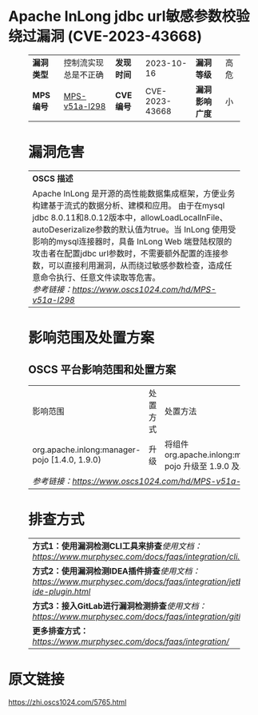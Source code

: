 # Apache InLong jdbc url敏感参数校验绕过漏洞 (CVE-2023-43668)
<figure class="wp-block-table">
    <table>
        <tbody>
        <tr>
            <td><strong>漏洞类型</strong></td>
            <td>控制流实现总是不正确</td>
            <td><strong>发现时间</strong></td>
            <td>2023-10-16</td>
            <td><strong>漏洞等级</strong></td>
            <td>高危</td>
        </tr>
        <tr>
            <td><strong>MPS编号</strong></td>
            <td><a href="https://www.oscs1024.com/hd/MPS-v51a-l298">MPS-v51a-l298</a></td>
            <td><strong>CVE编号</strong></td>
            <td>CVE-2023-43668</td>
            <td><strong>漏洞影响广度</strong></td>
            <td>小</td>
        </tr>
        </tbody>
    </table>
</figure>


<figure class="wp-block-table">
    <h1 class="wp-block-heading">漏洞危害</h1>
    <table>
        <tbody>
        <tr>
            <td><strong>OSCS 描述</strong></td>
        </tr>
        <tr>
            <td>Apache InLong 是开源的高性能数据集成框架，方便业务构建基于流式的数据分析、建模和应用。
由于在mysql jdbc 8.0.11和8.0.12版本中，allowLoadLocalInFile、autoDeserizalize参数的默认值为true。当 InLong 使用受影响的mysql连接器时，具备 InLong Web 端登陆权限的攻击者在配置jdbc url参数时，不需要额外配置的连接参数，可以直接利用漏洞，从而绕过敏感参数检查，造成任意命令执行、任意文件读取等危害。<br><em>参考链接：<a
                    href="https://www.oscs1024.com/hd/MPS-v51a-l298">https://www.oscs1024.com/hd/MPS-v51a-l298</a></em>
            </td>
        </tr>
        </tbody>
    </table>
</figure>


<figure class="wp-block-table alignleft">
    <h1 class="wp-block-heading">影响范围及处置方案</h1>
    <h2 class="wp-block-heading"><strong>OSCS</strong> <strong>平台影响范围和处置方案</strong></h2>
    <table>
        <tbody>
        <tr>
            <td>影响范围</td>
            <td>处置方式</td>
            <td>处置方法</td>
        </tr>
        <tr><td rowspan="1">org.apache.inlong:manager-pojo [1.4.0, 1.9.0)</td><td>升级</td><td>将组件 org.apache.inlong:manager-pojo 升级至 1.9.0 及以上版本</td></tr>
        <tr>
            <td colspan="3"><em>参考链接：</em><em><a
                    href="https://www.oscs1024.com/hd/MPS-v51a-l298">https://www.oscs1024.com/hd/MPS-v51a-l298</a></em></td>
        </tr>
        </tbody>
    </table>
</figure>


<figure class="wp-block-table">
    <h1 class="wp-block-heading">排查方式</h1>
    <table>
        <tbody>
        <tr>
            <td><strong>方式1：使用漏洞检测CLI工具来排查</strong><em>使用文档：<a
                    href="https://www.murphysec.com/docs/faqs/integration/cli.html">https://www.murphysec.com/docs/faqs/integration/cli.html</a></em>
            </td>
        </tr>
        <tr>
            <td><strong>方式2：使用漏洞检测IDEA插件排查</strong><em>使用文档：<a
                    href="https://www.murphysec.com/docs/faqs/integration/jetbrains-ide-plugin.html">https://www.murphysec.com/docs/faqs/integration/jetbrains-ide-plugin.html</a></em>
            </td>
        </tr>
        <tr>
            <td><strong>方式3：接入GitLab进行漏洞检测排查</strong><em>使用文档：<a
                    href="https://www.murphysec.com/docs/faqs/integration/gitlab.html">https://www.murphysec.com/docs/faqs/integration/gitlab.html</a></em>
            </td>
        </tr>
        <tr>
            <td><strong>更多排查方式：</strong><em><a
                    href="https://www.murphysec.com/docs/faqs/integration/">https://www.murphysec.com/docs/faqs/integration/</a></em>
            </td>
        </tr>
        </tbody>
    </table>
</figure>
<h1>原文链接</h1>
<p><a href="https://zhi.oscs1024.com/5765.html">https://zhi.oscs1024.com/5765.html</a></p>
